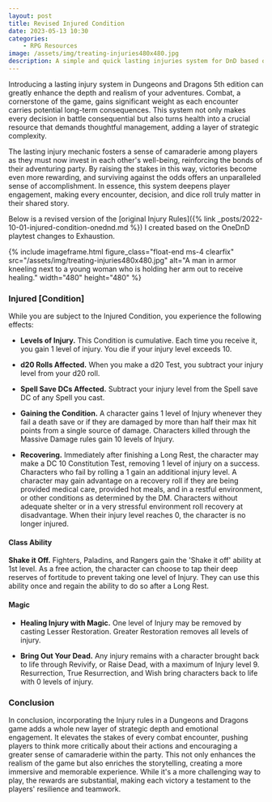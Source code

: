 ```yaml
---
layout: post
title: Revised Injured Condition
date: 2023-05-13 10:30
categories:
    - RPG Resources
image: /assets/img/treating-injuries480x480.jpg
description: A simple and quick lasting injuries system for DnD based on the Exhausted playtest.
---
```

Introducing a lasting injury system in Dungeons and Dragons 5th edition can greatly enhance the depth and realism of your adventures. Combat, a cornerstone of the game, gains significant weight as each encounter carries potential long-term consequences. This system not only makes every decision in battle consequential but also turns health into a crucial resource that demands thoughtful management, adding a layer of strategic complexity.

The lasting injury mechanic fosters a sense of camaraderie among players as they must now invest in each other's well-being, reinforcing the bonds of their adventuring party. By raising the stakes in this way, victories become even more rewarding, and surviving against the odds offers an unparalleled sense of accomplishment. In essence, this system deepens player engagement, making every encounter, decision, and dice roll truly matter in their shared story.

Below is a revised version of the [original Injury Rules]({% link _posts/2022-10-01-injured-condition-onednd.md %}) I created based on the OneDnD playtest changes to Exhaustion.

{% include imageframe.html
  figure_class="float-end ms-4 clearfix"
  src="/assets/img/treating-injuries480x480.jpg"
  alt="A man in armor kneeling next to a young woman who is holding her arm out to receive healing."
  width="480" height="480"
 %}

### Injured [Condition]

While you are subject to the Injured Condition, you experience the following effects:

- **Levels of Injury.** This Condition is cumulative. Each time you receive it, you gain 1 level of injury. You die if your injury level exceeds 10.

- **d20 Rolls Affected.** When you make a d20 Test, you subtract your injury level from your d20 roll.

- **Spell Save DCs Affected.** Subtract your injury level from the Spell save DC of any Spell you cast.

- **Gaining the Condition.** A character gains 1 level of Injury whenever they fail a death save or if they are damaged by more than half their max hit points from a single source of damage. Characters killed through the Massive Damage rules gain 10 levels of Injury.

- **Recovering.** Immediately after finishing a Long Rest, the character may make a DC 10 Constitution Test, removing 1 level of injury on a success. Characters who fail by rolling a 1 gain an additional injury level. A character may gain advantage on a recovery roll if they are being provided medical care, provided hot meals, and in a restful environment, or other conditions as determined by the DM. Characters without adequate shelter or in a very stressful environment roll recovery at disadvantage. When their injury level reaches 0, the character is no longer injured.

#### Class Ability 

**Shake it Off.** Fighters, Paladins, and Rangers gain the 'Shake it off' ability at 1st level. As a free action, the character can choose to tap their deep reserves of fortitude to prevent taking one level of Injury. They can use this ability once and regain the ability to do so after a Long Rest.

#### Magic

- **Healing Injury with Magic.** One level of Injury may be removed by casting Lesser Restoration. Greater Restoration removes all levels of injury.

- **Bring Out Your Dead.** Any injury remains with a character brought back to life through Revivify, or Raise Dead, with a maximum of Injury level 9. Resurrection, True Resurrection, and Wish bring characters back to life with 0 levels of injury.

### Conclusion

In conclusion, incorporating the Injury rules in a Dungeons and Dragons game adds a whole new layer of strategic depth and emotional engagement. It elevates the stakes of every combat encounter, pushing players to think more critically about their actions and encouraging a greater sense of camaraderie within the party. This not only enhances the realism of the game but also enriches the storytelling, creating a more immersive and memorable experience. While it's a more challenging way to play, the rewards are substantial, making each victory a testament to the players' resilience and teamwork.
